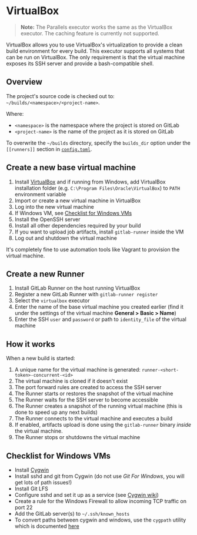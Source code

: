 # VirtualBox

>**Note:**
The Parallels executor works the same as the VirtualBox executor. The
caching feature is currently not supported.

VirtualBox allows you to use VirtualBox's virtualization to provide a clean
build environment for every build. This executor supports all systems that can
be run on VirtualBox. The only requirement is that the virtual machine exposes
its SSH server and provide a bash-compatible shell.

## Overview

The project's source code is checked out to: `~/builds/<namespace>/<project-name>`.

Where:

- `<namespace>` is the namespace where the project is stored on GitLab
- `<project-name>` is the name of the project as it is stored on GitLab

To overwrite the `~/builds` directory, specify the `builds_dir` option under
the `[[runners]]` section in
[`config.toml`](../configuration/advanced-configuration.md).

## Create a new base virtual machine

1. Install [VirtualBox](https://www.virtualbox.org) and if running from Windows,
   add VirtualBox installation folder (e.g. `C:\Program Files\Oracle\VirtualBox`)
   to `PATH` environment variable
1. Import or create a new virtual machine in VirtualBox
1. Log into the new virtual machine
1. If Windows VM, see [Checklist for Windows VMs](#checklist-for-windows-vms)
1. Install the OpenSSH server
1. Install all other dependencies required by your build
1. If you want to upload job artifacts, install `gitlab-runner` inside the VM 
1. Log out and shutdown the virtual machine

It's completely fine to use automation tools like Vagrant to provision the
virtual machine.

## Create a new Runner

1. Install GitLab Runner on the host running VirtualBox
1. Register a new GitLab Runner with `gitlab-runner register`
1. Select the `virtualbox` executor
1. Enter the name of the base virtual machine you created earlier (find it under
   the settings of the virtual machine **General > Basic > Name**)
1. Enter the SSH `user` and `password` or path to `identity_file` of the
   virtual machine

## How it works

When a new build is started:

1. A unique name for the virtual machine is generated: `runner-<short-token>-concurrent-<id>`
1. The virtual machine is cloned if it doesn't exist
1. The port forward rules are created to access the SSH server
1. The Runner starts or restores the snapshot of the virtual machine
1. The Runner waits for the SSH server to become accessible
1. The Runner creates a snapshot of the running virtual machine (this is done
   to speed up any next builds)
1. The Runner connects to the virtual machine and executes a build
1. If enabled, artifacts upload is done using the `gitlab-runner` binary *inside* the virtual machine.
1. The Runner stops or shutdowns the virtual machine

## Checklist for Windows VMs
* Install [Cygwin]
* Install sshd and git from Cygwin (do not use *Git For Windows*, you will get lots of path issues!)
* Install Git LFS
* Configure sshd and set it up as a service (see [Cygwin wiki](http://cygwin.wikia.com/wiki/Sshd))
* Create a rule for the Windows Firewall to allow incoming TCP traffic on port 22
* Add the GitLab server(s) to `~/.ssh/known_hosts`
* To convert paths between cygwin and windows, use the `cygpath` utility which is documented [here](http://cygwin.wikia.com/wiki/Cygpath_utility)

[cygwin]: https://cygwin.com/
